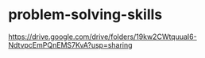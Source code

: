 # problem-solving-skills
https://drive.google.com/drive/folders/19kw2CWtquuaI6-NdtvpcEmPQnEMS7KvA?usp=sharing
